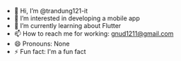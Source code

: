 - 👋 Hi, I’m @trandung121-it
- 👀 I’m interested in developing a mobile app 
- 🌱 I’m currently learning about Flutter
- 📫 How to reach me for working: gnud1211@gmail.com
- 😄 Pronouns: None
- ⚡ Fun fact: I'm a fun fact

<!---
trandung121-it/trandung121-it is a ✨ special ✨ repository because its `README.md` (this file) appears on your GitHub profile.
You can click the Preview link to take a look at your changes.
--->

